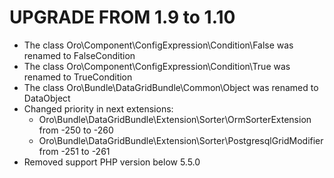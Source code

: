 UPGRADE FROM 1.9 to 1.10
=======================

- The class Oro\Component\ConfigExpression\Condition\False was renamed to FalseCondition
- The class Oro\Component\ConfigExpression\Condition\True was renamed to TrueCondition
- The class Oro\Bundle\DataGridBundle\Common\Object was renamed to DataObject
- Changed priority in next extensions:
    * Oro\Bundle\DataGridBundle\Extension\Sorter\OrmSorterExtension from -250 to -260 
    * Oro\Bundle\DataGridBundle\Extension\Sorter\PostgresqlGridModifier from -251 to -261
- Removed support PHP version below 5.5.0
